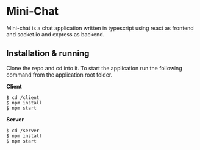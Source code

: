 # Mini-Chat

Mini-chat is a chat application written in typescript using react as frontend and socket.io and express as backend.


## Installation & running

Clone the repo and cd into it.
To start the application run the following command from the application root folder.

**Client**
```
$ cd /client
$ npm install
$ npm start
```

**Server**
```
$ cd /server
$ npm install
$ npm start
```

